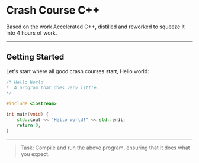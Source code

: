 # Crash Course C++

Based on the work Accelerated C++, distilled and reworked to squeeze it into 4 hours of work.

----

## Getting Started

Let's start where all good crash courses start, Hello world:

```cpp
/* Hello World
*  A program that does very little.
*/

#include <iostream>

int main(void) {
    std::cout << "Hello world!" << std::endl;
    return 0;
}
```

----

> Task: Compile and run the above program, ensuring that it does what you expect.
